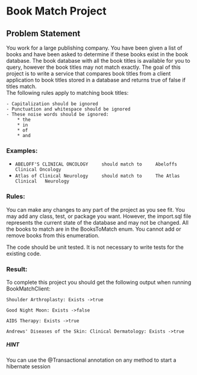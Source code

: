 # Book Match Project

## Problem Statement
You work for a large publishing company.  You have been given a list of books and have been asked 
to determine if these books exist in the book database. The book database with all the book titles
is available for you to query, however the book titles may not match exactly.  The goal of this 
project is to write a service that compares book titles from a client application to book titles 
stored in a database and returns true of false if titles match.  
The following rules apply to matching book titles:

	- Capitalization should be ignored
	- Punctuation and whitespace should be ignored
	- These noise words should be ignored:
 		* the
 		* in
 		* of
 		* and
 		
### Examples:
 * `ABELOFF'S CLINICAL ONCOLOGY		should match to		Abeloffs Clinical Oncology`
 * `Atlas of Clinical Neurology		should match to 	The Atlas Clinical   Neurology`

### Rules:
 You can make any changes to any part of the project as you see fit.  You may add any class, test, or
 package you want.  However, the import.sql file represents the current state of the database and may 
 not be changed. All the books to match are in the BooksToMatch enum.  You cannot add or remove books
 from this enumeration.
 
 The code should be unit tested.  It is not necessary to write tests for the existing code.  
   
### Result:   
To complete this project you should get the following output when running BookMatchClient:

 `Shoulder Arthroplasty: Exists ->true`
 
 `Good Night Moon: Exists ->false`
 
 `AIDS Therapy: Exists ->true`
 
 `Andrews' Diseases of the Skin: Clinical Dermatology: Exists ->true`
 
##### HINT
 You can use the @Transactional annotation on any method to start a hibernate session

